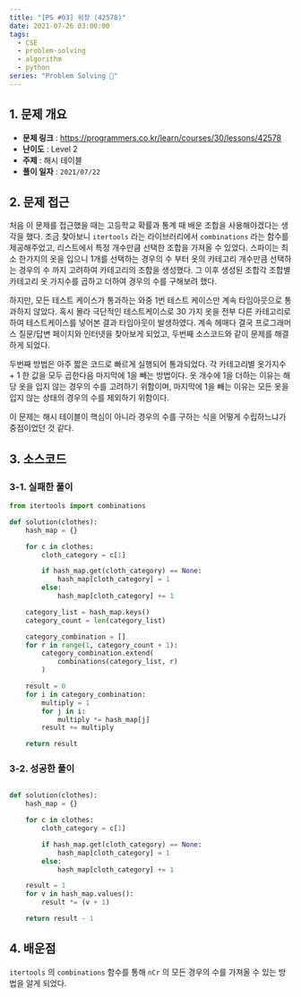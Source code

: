 ```yaml
---
title: "[PS #03] 위장 (42578)"
date: 2021-07-26 03:00:00
tags:
  - CSE
  - problem-solving
  - algorithm
  - python
series: "Problem Solving 🤔"
---
```


## 1. 문제 개요

- **문제 링크** : https://programmers.co.kr/learn/courses/30/lessons/42578
- **난이도** : Level 2
- **주제** : 해시 테이블
- **풀이 일자** : `2021/07/22`

## 2. 문제 접근

처음 이 문제를 접근했을 때는 고등학교 확률과 통계 때 배운 조합을 사용해야겠다는 생각을 했다. 조금 찾아보니 `itertools` 라는 라이브러리에서 `combinations` 라는 함수를 제공해주었고, 리스트에서 특정 개수만큼 선택한 조합을 가져올 수 있었다. 스파이는 최소 한가지의 옷을 입으니 1개를 선택하는 경우의 수 부터 옷의 카테고리 개수만큼 선택하는 경우의 수 까지 고려하여 카테고리의 조합을 생성했다. 그 이후 생성된 조합각 조합별 카테고리 옷 가지수를 곱하고 더하여 경우의 수를 구해보려 했다.

하지만, 모든 테스트 케이스가 통과하는 와중 1번 테스트 케이스만 계속 타임아웃으로 통과하지 않았다. 혹시 몰라 극단적인 테스트케이스로 30 가지 옷을 전부 다른 카테고리로 하여 테스트케이스를 넣어본 결과 타임아웃이 발생하였다. 계속 헤매다 결국 프로그래머스 질문/답변 페이지와 인터넷을 찾아보게 되었고, 두번째 소스코드와 같이 문제를 해결하게 되었다.

두번째 방법은 아주 짧은 코드로 빠르게 실행되어 통과되었다. 각 카테고리별 옷가지수 + 1 한 값을 모두 곱한다음 마지막에 1을 빼는 방법이다. 옷 개수에 1을 더하는 이유는 해당 옷을 입지 않는 경우의 수를 고려하기 위함이며, 마지막에 1을 빼는 이유는 모든 옷을 입지 않는 상태의 경우의 수를 제외하기 위함이다.

이 문제는 해시 테이블이 핵심이 아니라 경우의 수를 구하는 식을 어떻게 수립하느냐가 중점이었던 것 같다.

## 3. 소스코드

### 3-1. 실패한 풀이

```python
from itertools import combinations

def solution(clothes):
    hash_map = {}

    for c in clothes:
        cloth_category = c[1]

        if hash_map.get(cloth_category) == None:
            hash_map[cloth_category] = 1
        else:
            hash_map[cloth_category] += 1

    category_list = hash_map.keys()
    category_count = len(category_list)

    category_combination = []
    for r in range(1, category_count + 1):
        category_combination.extend(
            combinations(category_list, r)
        )

    result = 0
    for i in category_combination:
        multiply = 1
        for j in i:
            multiply *= hash_map[j]
        result += multiply

    return result
```

### 3-2. 성공한 풀이

```python

def solution(clothes):
    hash_map = {}

    for c in clothes:
        cloth_category = c[1]

        if hash_map.get(cloth_category) == None:
            hash_map[cloth_category] = 1
        else:
            hash_map[cloth_category] += 1

    result = 1
    for v in hash_map.values():
        result *= (v + 1)

    return result - 1
```

## 4. 배운점

`itertools` 의 `combinations` 함수를 통해 `nCr` 의 모든 경우의 수를 가져올 수 있는 방법을 알게 되었다.
